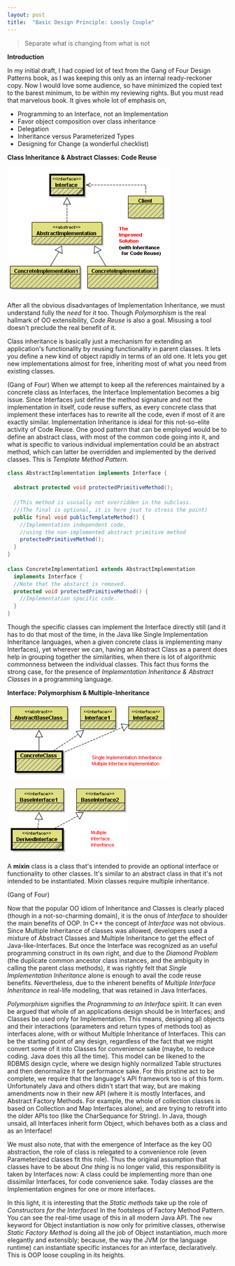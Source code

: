 ```yaml
---
layout: post
title:  "Basic Design Principle: Loosly Couple"
---
```

> Separate what is changing from what is not

**Introduction**

In my initial draft, I had copied lot of text from the Gang of Four Design Patterns book, as I was keeping this only as an internal ready-reckoner copy. Now I would love some audience, so have minimized the copied text to the barest minimum, to be within my reviewing rights. But you must read that marvelous book. It gives whole lot of emphasis on,

*   Programming to an Interface, not an Implementation
*   Favor object composition over class inheritance
*   Delegation
*   Inheritance versus Parameterized Types
*   Designing for Change (a wonderful checklist)

**Class Inheritance &amp; Abstract Classes: Code Reuse**

![](/assets/images/Basic%20Design%20Principle%20Loosely%20Couple/f4c8a4accb2bac2c0f31e9a93818cc6b.jpg)

After all the obvious disadvantages of Implementation Inheritance, we must understand fully the *need* for it too. Though *Polymorphism* is the real hallmark of OO extensibility, *Code Reuse* is also a goal. Misusing a tool doesn't preclude the real benefit of it.

Class inheritance is basically just a mechanism for extending an application's functionality by reusing functionality in parent classes. It lets you define a new kind of object rapidly in terms of an old one. It lets you get new implementations almost for free, inheriting most of what you need from existing classes.

(Gang of Four) When we attempt to keep all the references maintained by a concrete class as Interfaces, the Interface Implementation becomes a big issue. Since Interfaces just define the method signature and not the implementation in itself, code reuse suffers, as every concrete class that implement these interfaces has to rewrite all the code, even if most of it are exactly similar. Implementation Inheritance is ideal for this not-so-elite activity of Code Reuse. One good pattern that can be employed would be to define an abstract class, with most of the common code going into it, and what is specific to various individual implementation could be an abstract method, which can latter be overridden and implemented by the derived classes. This is *Template Method Pattern*.

```java
class AbstractImplementation implements Interface {

  abstract protected void protectedPrimitiveMethod();

  //This method is ususally not overridden in the subclass.
  //(The final is optional, it is here jsut to stress the point)
  public final void publicTemplateMethod() {
    //Implementation independent code,
    //using the non-implemented abstract primitive method
    protectedPrimitiveMethod();
  }
}

class ConcreteImplementation1 extends AbstractImplementation
  implements Interface {
  //Note that the abstarct is removed.
  protected void protectedPrimitiveMethod() {
    //Implementation specific code.
  }
}
```

Though the specific classes can implement the Interface directly still (and it has to do that most of the time, in the Java like Single Implementation Inheritance languages, when a given concrete class is implementing many Interfaces), yet wherever we can, having an Abstract Class as a parent does help in grouping together the similarities, when there is lot of algorithmic commonness between the individual classes. This fact thus forms the strong case, for the presence of *Implementation Inheritance &amp; Abstract Classes* in a programming language.

**Interface: Polymorphism &amp; Multiple-Inheritance**

![](/assets/images/Basic%20Design%20Principle%20Loosely%20Couple/effec771955664196801820c776e455f.jpg)

![](/assets/images/Basic%20Design%20Principle%20Loosely%20Couple/9c3dfb37fa03a0f8ca28e8746138d8d3.jpg)

A **mixin** class is a class that's intended to provide an optional interface or functionality to other classes. It's similar to an abstract class in that it's not intended to be instantiated. Mixin classes require multiple inheritance.

(Gang of Four)

Now that the popular OO idiom of Inheritance and Classes is clearly placed (though in a not-so-charming domain), it is the onus of *Interface* to shoulder the main benefits of OOP. In C++ the concept of *Interface* was not obvious. Since Multiple Inheritance of classes was allowed, developers used a mixture of Abstract Classes and Multiple Inheritance to get the effect of Java-like-Interfaces. But once the Interface was recognized as an useful programming construct in its own right, and due to the *Diamond Problem* (the duplicate common ancestor class instances, and the ambiguity in calling the parent class methods), it was rightly felt that *Single Implementation Inheritance* alone is enough to avail the code reuse benefits. Nevertheless, due to the inherent benefits of *Multiple Interface Inheritance* in real-life modeling, that was retained in Java Interfaces.

*Polymorphism* signifies the *Programming to an Interface* spirit. It can even be argued that whole of an applications design should be in Interfaces; and Classes be used only for Implementation. This means, designing all objects and their interactions (parameters and return types of methods too) as interfaces alone, with or without Multiple Inheritance of Interfaces. This can be the starting point of any design, regardless of the fact that we might convert some of it into Classes for convenience sake (maybe, to reduce coding. Java does this all the time). This model can be likened to the RDBMS design cycle, where we design highly normalized Table structures and then denormalize it for performance sake. For this pristine act to be complete, we require that the language's API framework too is of this form. Unfortunately Java and others didn't start that way, but are making amendments now in their new API (where it is mostly Interfaces, and Abstract Factory Methods. For example, the whole of collection classes is based on Collection and Map Interfaces alone), and are trying to retrofit into the older APIs too (like the CharSequance for String). In Java, though unsaid, all Interfaces inherit form Object, which behaves both as a class and as an Interface!

We must also note, that with the emergence of Interface as the key OO abstraction, the role of class is relegated to a convenience role (even Parameterized classes fit this role). Thus the original assumption that classes have to be about *One thing* is no longer valid, this responsibility is taken by Interfaces now: A class could be implementing more than one dissimilar Interfaces, for code convenience sake. Today classes are the Implementation engines for one or more interfaces.

In this light, it is interesting that the *Static methods* take up the role of *Constructors for the Interfaces*! In the footsteps of Factory Method Pattern. You can see the real-time usage of this in all modern Java API. The `new` keyword for Object instantiation is now only for primitive classes, otherwise *Static Factory Method* is doing all the job of Object instantiation, much more elegantly and extensibly; because, the way the JVM (or the language runtime) can instantiate specific instances for an interface, declaratively. This is OOP loose coupling in its heights.

